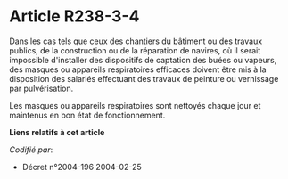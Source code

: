 # Article R238-3-4

Dans les cas tels que ceux des chantiers du bâtiment ou des travaux publics, de la construction ou de la réparation de
navires, où il serait impossible d'installer des dispositifs de captation des buées ou vapeurs, des masques ou appareils
respiratoires efficaces doivent être mis à la disposition des salariés effectuant des travaux de peinture ou vernissage par
pulvérisation.

Les masques ou appareils respiratoires sont nettoyés chaque jour et maintenus en bon état de fonctionnement.

**Liens relatifs à cet article**

_Codifié par_:

  - Décret n°2004-196 2004-02-25

